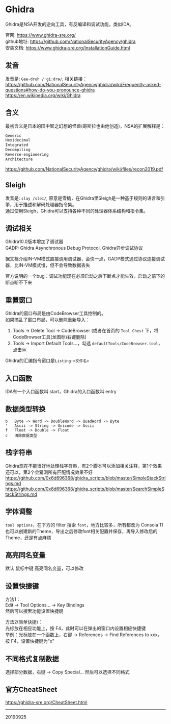 # Ghidra

Ghidra是NSA开发的逆向工具，有反编译和调试功能，类似IDA。  

官网: https://www.ghidra-sre.org/  
github地址: https://github.com/NationalSecurityAgency/ghidra  
安装文档: https://www.ghidra-sre.org/InstallationGuide.html  


## 发音
发音是: `Gee-druh /ˈɡiːdrə/`, 相关链接：  
https://github.com/NationalSecurityAgency/ghidra/wiki/Frequently-asked-questions#how-do-you-pronounce-ghidra  
https://en.wikipedia.org/wiki/Ghidra  


## 含义
最初含义是日本的田中智之幻想的怪兽(哥斯拉也由他创造)，NSA的扩展解释是：  
```r
Generic
Hexidecimal
Integrated
Decompiling
Reverse-engineering
Architecture
```
https://github.com/NationalSecurityAgency/ghidra/wiki/files/recon2019.pdf  


## Sleigh
发音是: `slay /sleɪ/`, 原意是雪橇，在Ghidra里Sleigh是一种基于规则的语言和引擎，用于描述和解码处理器指令集。  
通过使用Sleigh，Ghidra可以支持各种不同的处理器体系结构和指令集。  


## 调试相关
Ghidra10.0版本增加了调试器  
GADP: Ghidra Asynchronous Debug Protocol, Ghidra异步调试协议  

据文档介绍IN-VM模式直接调用调试器，会快一点，GADP模式通过协议连接调试器，比IN-VM模式慢，但不会导致数据丢失  

官方说明的一个bug：调试功能现在必须启动之后下断点才能生效，启动之前下的断点断不下来  


## 重置窗口
Ghidra的窗口布局是由CodeBrowser工具控制的。  
如果搞乱了窗口布局，可以删除重新导入：  
1. Tools -> Delete Tool -> CodeBrowser (或者在首页的 `Tool Chest` 下，将CodeBrowser工具(龙图标)右键删除)
2. Tools -> Import Default Tools...，勾选 `defaultTools/CodeBrowser.tool`，点击`OK`

Ghidra的汇编指令窗口是`Listing:<文件名>`  


## 入口函数
IDA有一个入口函数叫 start，Ghidra的入口函数叫 entry  


## 数据类型转换
```
b   Byte -> Word -> DoubleWord -> QuadWord -> Byte
'   Ascii -> String -> Unicode -> Ascii
f   Float -> Double -> Float
c   清除数据类型
```


## 栈字符串
Ghidra现在不能很好地处理栈字符串，有2个脚本可以添加相关注释，第1个效果还可以，第2个会猜测所有匹配情况效果不好  
https://github.com/0x6d696368/ghidra_scripts/blob/master/SimpleStackStrings.md  
https://github.com/0x6d696368/ghidra_scripts/blob/master/SearchSimpleStackStrings.md  


## 字体调整
`tool options`，在下方的 filter 搜索 `font`，地方比较多，所有都改为 Consola 11  
也可以创建新的Theme，导出之后修改font相关配置并保存，再导入修改后的Theme，还是有点麻烦  


## 高亮同名变量
默认 鼠标中键 高亮同名变量，可以修改  


## 设置快捷键
方法1：  
Edit -> Tool Options... -> Key Bindings  
然后可以搜索功能设置快捷键  

方法2(简单快捷)：  
光标放在相应功能上，按 F4，此时可以在弹出的窗口内设置相应快捷键  
举例：光标放在一个函数上，右键 -> References -> Find References to xxx，按 F4，设置快捷键为"x"  


## 不同格式复制数据
选择部分数据，右键 -> Copy Special... 然后可以选择不同格式  


## 官方CheatSheet
https://ghidra-sre.org/CheatSheet.html  


---
20190925
